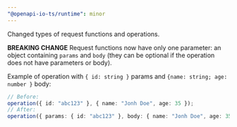 ```yaml
---
"@openapi-io-ts/runtime": minor
---
```


Changed types of request functions and operations.

**BREAKING CHANGE**
Request functions now have only one parameter: an object containing `params` and `body` (they can be optional if the operation
does not have parameters or body).

Example of operation with `{ id: string }` params and `{name: string; age: number }` body:

```ts
// Before:
operation({ id: "abc123" }, { name: "Jonh Doe", age: 35 });
// After:
operation({ params: { id: "abc123" }, body: { name: "Jonh Doe", age: 35 } });
```
